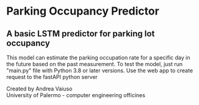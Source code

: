 # Parking Occupancy Predictor
## A basic LSTM predictor for parking lot occupancy
This model can estimate the parking occupation rate for a specific day in the future based on the past measurement. To test the model, just run "main.py" file with Python 3.8 or later versions.
Use the web app to create request to the fastAPI python server

Created by Andrea Vaiuso<br>
University of Palermo - computer engineering officines

